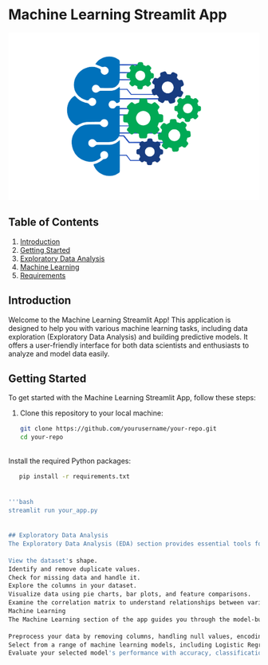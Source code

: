 # Machine Learning Streamlit App

![Machine Learning App](ml.png)

## Table of Contents
1. [Introduction](#introduction)
2. [Getting Started](#getting-started)
3. [Exploratory Data Analysis](#exploratory-data-analysis)
4. [Machine Learning](#machine-learning)
5. [Requirements](#requirements)

## Introduction
Welcome to the Machine Learning Streamlit App! This application is designed to help you with various machine learning tasks, including data exploration (Exploratory Data Analysis) and building predictive models. It offers a user-friendly interface for both data scientists and enthusiasts to analyze and model data easily.

## Getting Started
To get started with the Machine Learning Streamlit App, follow these steps:

1. Clone this repository to your local machine:
   ```bash
   git clone https://github.com/yourusername/your-repo.git
   cd your-repo



Install the required Python packages:

```bash
   pip install -r requirements.txt


'''bash
streamlit run your_app.py


## Exploratory Data Analysis
The Exploratory Data Analysis (EDA) section provides essential tools for understanding your dataset:

View the dataset's shape.
Identify and remove duplicate values.
Check for missing data and handle it.
Explore the columns in your dataset.
Visualize data using pie charts, bar plots, and feature comparisons.
Examine the correlation matrix to understand relationships between variables.
Machine Learning
The Machine Learning section of the app guides you through the model-building process:

Preprocess your data by removing columns, handling null values, encoding categorical features, and scaling numeric features.
Select from a range of machine learning models, including Logistic Regression, Decision Tree, Support Vector Machine (SVM), Random Forest, XGBoost, and Gradient Boosting.
Evaluate your selected model's performance with accuracy, classification report, and a confusion matrix.
